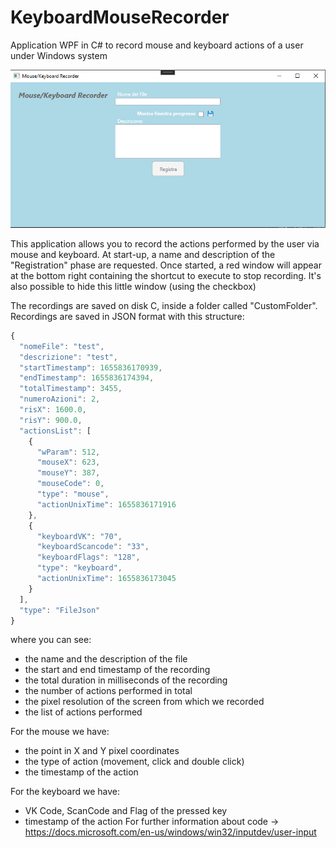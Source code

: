 # KeyboardMouseRecorder
Application WPF in C# to record mouse and keyboard actions of a user under Windows system

![screenshot app](images/screenshot.PNG)

This application allows you to record the actions performed by the user via mouse and keyboard.
At start-up, a name and description of the "Registration" phase are requested. Once started, a red window will appear at the bottom right containing the shortcut to execute to stop recording. It's also possible to hide this little window (using the checkbox)

The recordings are saved on disk C, inside a folder called "CustomFolder". Recordings are saved in JSON format with this structure:
```javascript
{
  "nomeFile": "test",
  "descrizione": "test",
  "startTimestamp": 1655836170939,
  "endTimestamp": 1655836174394,
  "totalTimestamp": 3455,
  "numeroAzioni": 2,
  "risX": 1600.0,
  "risY": 900.0,
  "actionsList": [
    {
      "wParam": 512,
      "mouseX": 623,
      "mouseY": 387,
      "mouseCode": 0,
      "type": "mouse",
      "actionUnixTime": 1655836171916
    },
    {
      "keyboardVK": "70",
      "keyboardScancode": "33",
      "keyboardFlags": "128",
      "type": "keyboard",
      "actionUnixTime": 1655836173045
    }
  ],
  "type": "FileJson"
}
```


where you can see:
- the name and the description of the file
- the start and end timestamp of the recording 
- the total duration in milliseconds of the recording
- the number of actions performed in total
- the pixel resolution of the screen from which we recorded
- the list of actions performed

For the mouse we have:
- the point in X and Y pixel coordinates
- the type of action (movement, click and double click)
- the timestamp of the action

For the keyboard we have:
- VK Code, ScanCode and Flag of the pressed key
- timestamp of the action 
For further information about code -> https://docs.microsoft.com/en-us/windows/win32/inputdev/user-input
